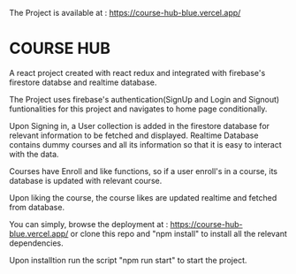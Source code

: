 The Project is available at : https://course-hub-blue.vercel.app/

# COURSE HUB
A react project created with react redux and integrated with firebase's firestore databse and realtime database.

The Project uses firebase's authentication(SignUp and Login and Signout) funtionalities for this project and navigates to home page conditionally.

Upon Signing in, a User collection is added in the firestore database for relevant information to be fetched and displayed.
Realtime Database contains dummy courses and all its information so that it is easy to interact with the data.

Courses have Enroll and like functions, so if a user enroll's in a course, its database is updated with relevant course.

Upon liking the course, the course likes are updated realtime and fetched from database.


You can simply, browse the deployment at : https://course-hub-blue.vercel.app/
or clone this repo and "npm install" to install all the relevant dependencies.

Upon installtion run the script "npm run start" to start the project. 